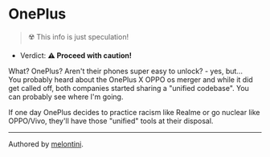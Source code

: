 # OnePlus

> ☢️ This info is just speculation!

- Verdict: **⚠️ Proceed with caution!**

What? OnePlus? Aren't their phones super easy to unlock? - yes, but... <br/>
You probably heard about the OnePlus X OPPO os merger and while it did get called off, both companies started sharing a "unified codebase". You can probably see where I'm going.

If one day OnePlus decides to practice racism like Realme or go nuclear like OPPO/Vivo, they'll have those "unified" tools at their disposal.

***
Authored by [melontini](https://github.com/melontini).